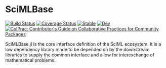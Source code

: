 # SciMLBase

[![Build Status](https://github.com/SciML/SciMLBase.jl/workflows/CI/badge.svg)](https://github.com/SciML/SciMLBase.jl/actions?query=workflow%3ACI)
[![Coverage Status](https://coveralls.io/repos/github/SciML/SciMLBase.jl/badge.svg?branch=master)](https://coveralls.io/github/SciML/SciMLBase.jl?branch=master)
[![Stable](https://img.shields.io/badge/docs-stable-blue.svg)](http://scimlbase.sciml.ai/stable/)
[![Dev](https://img.shields.io/badge/docs-dev-blue.svg)](http://scimlbase.sciml.ai/dev/)
[![ColPrac: Contributor's Guide on Collaborative Practices for Community Packages](https://img.shields.io/badge/ColPrac-Contributor's%20Guide-blueviolet)](https://github.com/SciML/ColPrac)

SciMLBase.jl is the core interface definition of the SciML ecosystem. It is a
low dependency library made to be depended on by the downstream libraries to
supply the common interface and allow for interexchange of mathematical problems.
